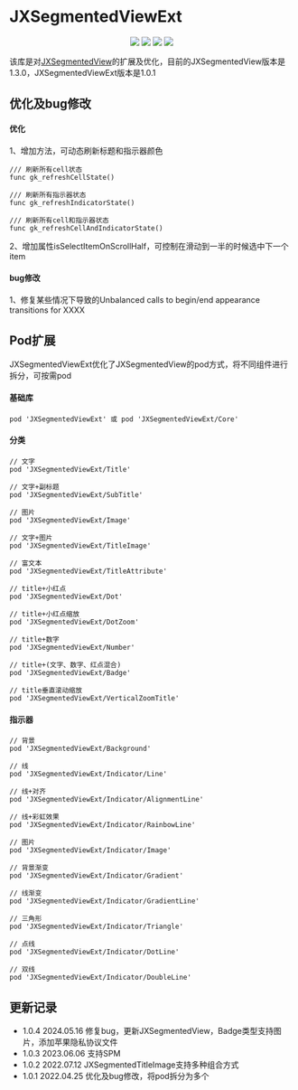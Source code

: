 # JXSegmentedViewExt

<p align="center">
<a href="https://github.com/QuintGao/JXSegmentedViewExt"><img src="https://img.shields.io/badge/platform-iOS-red.svg"></a>
<a href="" ><img src="https://img.shields.io/badge/license-MIT-green.svg?style=flat"></a>
<a href="https://cocoapods.org/pods/JXSegmentedViewExt"><img src="http://img.shields.io/cocoapods/v/JXSegmentedViewExt.svg?style=flat"></a>
<a href=""><img src="https://img.shields.io/badge/support-ios%208%2B-orange.svg"></a>
</p>

该库是对[JXSegmentedView](https://github.com/pujiaxin33/JXSegmentedView)的扩展及优化，目前的JXSegmentedView版本是1.3.0，JXSegmentedViewExt版本是1.0.1

## 优化及bug修改

#### 优化
1、增加方法，可动态刷新标题和指示器颜色
```
/// 刷新所有cell状态
func gk_refreshCellState()

/// 刷新所有指示器状态
func gk_refreshIndicatorState()

/// 刷新所有cell和指示器状态
func gk_refreshCellAndIndicatorState()

```

2、增加属性isSelectItemOnScrollHalf，可控制在滑动到一半的时候选中下一个item

#### bug修改
1、修复某些情况下导致的Unbalanced calls to begin/end appearance transitions for XXXX

## Pod扩展
JXSegmentedViewExt优化了JXSegmentedView的pod方式，将不同组件进行拆分，可按需pod

#### 基础库
```
pod 'JXSegmentedViewExt' 或 pod 'JXSegmentedViewExt/Core'
```

#### 分类
```
// 文字
pod 'JXSegmentedViewExt/Title'

// 文字+副标题
pod 'JXSegmentedViewExt/SubTitle'

// 图片
pod 'JXSegmentedViewExt/Image'

// 文字+图片
pod 'JXSegmentedViewExt/TitleImage'

// 富文本
pod 'JXSegmentedViewExt/TitleAttribute'

// title+小红点
pod 'JXSegmentedViewExt/Dot'

// title+小红点缩放
pod 'JXSegmentedViewExt/DotZoom'

// title+数字
pod 'JXSegmentedViewExt/Number'

// title+(文字、数字、红点混合)
pod 'JXSegmentedViewExt/Badge'

// title垂直滚动缩放
pod 'JXSegmentedViewExt/VerticalZoomTitle'
```

#### 指示器
```
// 背景
pod 'JXSegmentedViewExt/Background'

// 线
pod 'JXSegmentedViewExt/Indicator/Line'

// 线+对齐
pod 'JXSegmentedViewExt/Indicator/AlignmentLine'

// 线+彩虹效果
pod 'JXSegmentedViewExt/Indicator/RainbowLine'

// 图片
pod 'JXSegmentedViewExt/Indicator/Image'

// 背景渐变
pod 'JXSegmentedViewExt/Indicator/Gradient'

// 线渐变
pod 'JXSegmentedViewExt/Indicator/GradientLine'

// 三角形
pod 'JXSegmentedViewExt/Indicator/Triangle'

// 点线
pod 'JXSegmentedViewExt/Indicator/DotLine'

// 双线
pod 'JXSegmentedViewExt/Indicator/DoubleLine'
```

## 更新记录

* 1.0.4 2024.05.16 修复bug，更新JXSegmentedView，Badge类型支持图片，添加苹果隐私协议文件
* 1.0.3 2023.06.06 支持SPM
* 1.0.2 2022.07.12 JXSegmentedTitleImage支持多种组合方式
* 1.0.1 2022.04.25 优化及bug修改，将pod拆分为多个

